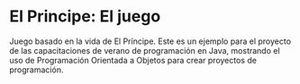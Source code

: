 # El Principe: El juego
Juego basado en la vida de El Príncipe. Este es un ejemplo para el proyecto de las capacitaciones de verano de programación en Java, mostrando el uso de Programación Orientada a Objetos para crear proyectos de programación.
